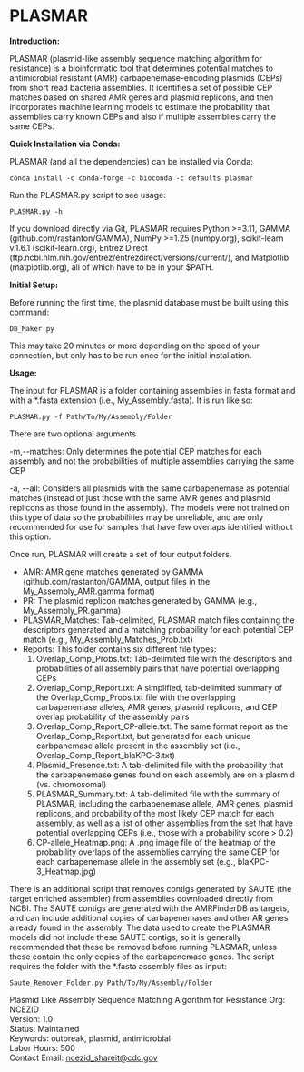 # PLASMAR
**Introduction:**

PLASMAR (plasmid-like assembly sequence matching algorithm for resistance) is a bioinformatic tool that determines potential matches to antimicrobial resistant (AMR) carbapenemase-encoding plasmids (CEPs) from short read bacteria assemblies. It identifies a set of possible CEP matches based on shared AMR genes and plasmid replicons, and then incorporates machine learning models to estimate the probability that assemblies carry known CEPs and also if multiple assemblies carry the same CEPs.

**Quick Installation via Conda:**

PLASMAR (and all the dependencies) can be installed via Conda:
```
conda install -c conda-forge -c bioconda -c defaults plasmar
```

Run the PLASMAR.py script to see usage:
```
PLASMAR.py -h
```
If you download directly via Git, PLASMAR requires Python >=3.11, GAMMA (github.com/rastanton/GAMMA), NumPy >=1.25 (numpy.org), scikit-learn v.1.6.1 (scikit-learn.org), Entrez Direct (ftp.ncbi.nlm.nih.gov/entrez/entrezdirect/versions/current/), and Matplotlib (matplotlib.org), all of which have to be in your $PATH.

**Initial Setup:**

Before running the first time, the plasmid database must be built using this command:
```
DB_Maker.py
```
This may take 20 minutes or more depending on the speed of your connection, but only has to be run once for the initial installation.

**Usage:**

The input for PLASMAR is a folder containing assemblies in fasta format and with a *.fasta extension (i.e., My_Assembly.fasta). It is run like so:
```
PLASMAR.py -f Path/To/My/Assembly/Folder
```
There are two optional arguments

  -m,--matches:    Only determines the potential CEP matches for each assembly and not the probabilities of multiple assemblies carrying the same CEP
  
  -a, --all:    Considers all plasmids with the same carbapenemase as potential matches (instead of just those with the same AMR genes and plasmid replicons as those found in the assembly). The models were not trained on this type of data so the probabilities may be unreliable, and are only recommended for use for samples that have few overlaps identified without this option.

Once run, PLASMAR will create a set of four output folders.
  - AMR: AMR gene matches generated by GAMMA (github.com/rastanton/GAMMA, output files in the My_Assembly_AMR.gamma format)
  - PR: The plasmid replicon matches generated by GAMMA (e.g., My_Assembly_PR.gamma)
  - PLASMAR_Matches: Tab-delimited, PLASMAR match files containing the descriptors generated and a matching probability for each potential CEP match (e.g., My_Assembly_Matches_Prob.txt)
  - Reports: This folder contains six different file types:
    1. Overlap_Comp_Probs.txt: Tab-delimited file with the descriptors and probabilities of all assembly pairs that have potential overlapping CEPs
    2. Overlap_Comp_Report.txt: A simplified, tab-delimited summary of the Overlap_Comp_Probs.txt file with the overlapping carbapenemase alleles, AMR genes, plasmid replicons, and CEP overlap probability of the assembly pairs
    3. Overlap_Comp_Report_CP-allele.txt: The same format report as the Overlap_Comp_Report.txt, but generated for each unique carbpanemase allele present in the assembliy set (i.e., Overlap_Comp_Report_blaKPC-3.txt)
    4. Plasmid_Presence.txt: A tab-delimited file with the probability that the carbapenemase genes found on each assembly are on a plasmid (vs. chromosomal)
    5. PLASMAR_Summary.txt: A tab-delimited file with the summary of PLASMAR, including the carbapenemase allele, AMR genes, plasmid replicons, and probability of the most likely CEP match for each assembly, as well as a list of other assemblies from the set that have potential overlapping CEPs (i.e., those with a probability score > 0.2)
    6. CP-allele_Heatmap.png: A .png image file of the heatmap of the probability overlaps of the assemblies carrying the same CEP for each carbapenemase allele in the assembly set (e.g., blaKPC-3_Heatmap.jpg)

There is an additional script that removes contigs generated by SAUTE (the target enriched assembler) from assemblies downloaded directly from NCBI. The SAUTE contigs are generated with the AMRFinderDB as targets, and can include additional copies of carbapenemases and other AR genes already found in the assembly. The data used to create the PLASMAR models did not include these SAUTE contigs, so it is generally recommended that these be removed before running PLASMAR, unless these contain the only copies of the carbapenemase genes. The script requires the folder with the *.fasta assembly files as input:
```
Saute_Remover_Folder.py Path/To/My/Assembly/Folder
```

Plasmid Like Assembly Sequence Matching Algorithm for Resistance
Org: NCEZID\
Version: 1.0\
Status: Maintained\
Keywords: outbreak, plasmid, antimicrobial\
Labor Hours: 500\
Contact Email: ncezid_shareit@cdc.gov

